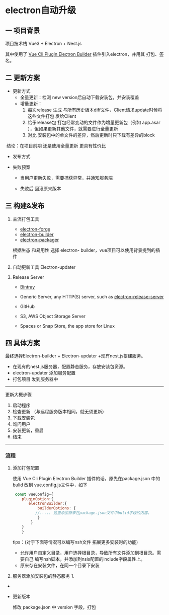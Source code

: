 # electron自动升级

## 一 项目背景

项目技术栈 Vue3 + Electron + Nest.js 

其中使用了 [Vue Cli Plugin Electron Builder](https://nklayman.github.io/vue-cli-plugin-electron-builder/) 插件引入electron，并用其 打包、签名。

## 二 更新方案

- 更新方式
  - 全量更新：检测 new version后自动下载安装包，并安装覆盖
  - 增量更新：
    1. 每次release 生成 与所有历史版本diff文件，Client请求update时候将这些文件打包 发给Client
    2. 给予release包 打包经常变动的文件作为增量更新包（例如 app.asar ），但如果更新其他文件，就需要进行全量更新
    3. 对比 安装包中的单文件的差异，然后更新时只下载有差异的block

​		结论：在项目前期 还是使用全量更新 更具有性价比

- 发布方式

- 失败预案

  - 当用户更新失败，需要捕获异常，并通知服务端

  - 失败后 回滚原来版本

## 三  构建&发布

1. 主流打包工具

   - [electron-forge](https://links.jianshu.com/go?to=https%3A%2F%2Fgithub.com%2Felectron-userland%2Felectron-forge)
   - [electron-builder](https://links.jianshu.com/go?to=https%3A%2F%2Fgithub.com%2Felectron-userland%2Felectron-builder)
   - [electron-packager](https://links.jianshu.com/go?to=https%3A%2F%2Fgithub.com%2Felectron%2Felectron-packager)

   根据生态 和易用性 选择 electron- builder，vue项目可以使用背景提到的插件

2. 自动更新工具 Electron-updater

3. Release Server

   - [Bintray](https://links.jianshu.com/go?to=https%3A%2F%2Fwww.electron.build%2Fconfiguration%2Fpublish%23bintrayoptions)

   - Generic Server, any HTTP(S) server, such as [electron-release-server](https://links.jianshu.com/go?to=https%3A%2F%2Fgithub.com%2FArekSredzki%2Felectron-release-server)

   - GitHub

   - S3, AWS Object Storage Server

   - Spaces or Snap Store, the app store for Linux

## 四 具体方案

最终选择Electron-builder + Electron-updater +现有nest.js搭建服务。

- 在现有的nest.js服务器，配置静态服务，存放安装包资源。
- electron-updater 添加服务配置
- 打包项目 发到服务器中

---

更新大概步骤
1. 启动程序
2. 检查更新 （与远程服务版本相同，就无须更新）
3. 下载安装包
4. 询问用户
5. 安装更新，重启
6. 结束

---

### 流程

1. 添加打包配置

     使用 Vue Cli Plugin Electron Builder 插件的话，原先在package.json 中的bulid 改到 vue.config.js文件中，如下

     ```js
      const vueConfig={
         pluginOption:{
           	electronBuilder:{
                builderOptions: {
               //..... 这里添加原来在package.json文件中bulid字段的内容。
                }
             }
         }
         }
     ```

     tips：(对于下面等情况可以编写nsh文件 拓展更多安装时的功能)

     -  允许用户自定义目录，用户选择根目录，导致所有文件添加到根目录。需要自己 编写nsh脚本，并添加到nsis配置的include字段属性上。
     - 原来存在安装文件，在同一个目录下安装

2. 服务器添加安装包的静态服务
   1. 

- 

- 更新版本

  修改 package.json 中 version 字段，打包

  

